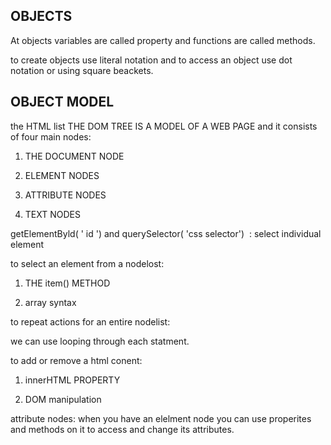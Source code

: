 ## OBJECTS


At objects variables are called property and functions are called methods.


to create objects use literal notation and to access an object use dot notation or using square beackets.

## OBJECT MODEL


the HTML list THE DOM TREE IS A MODEL OF A WEB PAGE and it consists of four main nodes:

1. THE DOCUMENT NODE 


2. ELEMENT NODES 


3. ATTRIBUTE NODES 


4. TEXT NODES 


getElementByld( ' id ') and querySelector( 'css selector')  : select individual element

to select an element from a nodelost: 

1. THE item() METHOD 

2. array syntax

to repeat actions for an entire nodelist:

we can use looping through each statment.

to add or remove a html conent:

1. innerHTML PROPERTY 

2. DOM manipulation 

attribute nodes: when you have an elelment node you can use properites and methods on it to access and change its attributes.